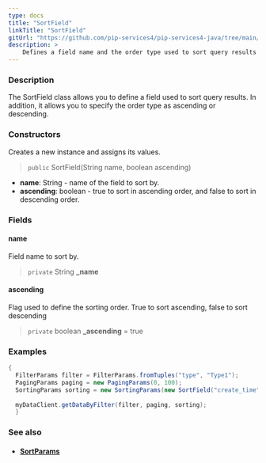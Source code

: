 ```yaml
---
type: docs
title: "SortField"
linkTitle: "SortField"
gitUrl: "https://github.com/pip-services4/pip-services4-java/tree/main/pip-services4-data-java"
description: > 
    Defines a field name and the order type used to sort query results.
---
```


### Description

The SortField class allows you to define a field used to sort query results. In addition, it allows you to specify the order type as ascending or descending.

### Constructors
Creates a new instance and assigns its values.

> `public` SortField(String name, boolean ascending)

- **name**: String - name of the field to sort by.
- **ascending**: boolean - true to sort in ascending order, and false to sort in descending order. 


### Fields

<span class="hide-title-link">

#### name
Field name to sort by.
> `private` String **_name**

#### ascending
Flag used to define the sorting order. True to sort ascending, false to sort descending
> `private` boolean **_ascending** = true

</span>

### Examples
```java
{
  FilterParams filter = FilterParams.fromTuples("type", "Type1");
  PagingParams paging = new PagingParams(0, 100);
  SortingParams sorting = new SortingParams(new SortField("create_time", true));
  
  myDataClient.getDataByFilter(filter, paging, sorting);
  }
```

### See also
- #### [SortParams](../sort_params)
